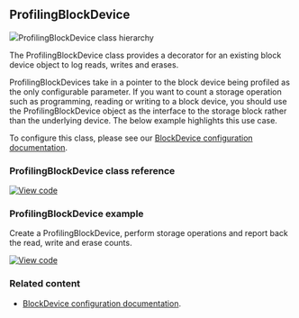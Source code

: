 ## ProfilingBlockDevice

<span class="images">![](http://os.mbed.com/docs/development/mbed-os-api-doxy/classmbed_1_1_profiling_block_device.png)<span>ProfilingBlockDevice class hierarchy</span></span>

The ProfilingBlockDevice class provides a decorator for an existing block device object to log reads, writes and erases.

ProfilingBlockDevices take in a pointer to the block device being profiled as the only configurable parameter. If you want to count a storage operation such as programming, reading or writing to a block device, you should use the ProfilingBlockDevice object as the interface to the storage block rather than the underlying device. The below example highlights this use case.

To configure this class, please see our [BlockDevice configuration documentation](../reference/storage.html#blockdevice-default-configuration).

### ProfilingBlockDevice class reference

[![View code](https://www.mbed.com/embed/?type=library)](http://os.mbed.com/docs/development/mbed-os-api-doxy/classmbed_1_1_profiling_block_device.html)

### ProfilingBlockDevice example

Create a ProfilingBlockDevice, perform storage operations and report back the read, write and erase counts.

[![View code](https://www.mbed.com/embed/?url=https://github.com/ARMmbed/mbed-os-examples-docs_only/tree/master/ProfilingBlockDevice/)](https://github.com/ARMmbed/mbed-os-examples-docs_only/tree/master/ProfilingBlockDevice/main.cpp)

### Related content

- [BlockDevice configuration documentation](../reference/storage.html#blockdevice-default-configuration).
